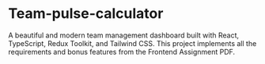# Team-pulse-calculator
A beautiful and modern team management dashboard built with React, TypeScript, Redux Toolkit, and Tailwind CSS. This project implements all the requirements and bonus features from the Frontend Assignment PDF.
